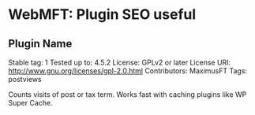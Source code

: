 # WebMFT: Plugin SEO useful

## Plugin Name
Stable tag: 1
Tested up to: 4.5.2
License: GPLv2 or later
License URI: http://www.gnu.org/licenses/gpl-2.0.html
Contributors: MaximusFT
Tags: postviews

Counts visits of post or tax term. Works fast with caching plugins like WP Super Cache.